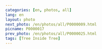 ```yaml
---
categories: [en, photos, all]
lang: en
layout: photo
next_photo: /en/photos/all/P0000009.html
picname: P0000017
prev_photo: /en/photos/all/P0000025.html
tags: [Tree Inside Tree]
---
```


